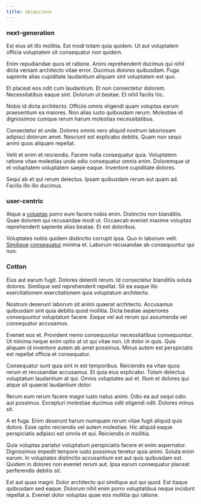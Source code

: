 ```yaml
---
title: ubiquitous
---
```


### next-generation

Est eius sit illo mollitia. Est modi totam quia quidem. Ut aut voluptatem officia voluptatem sit consequatur non quidem.

Enim repudiandae quos et ratione. Animi reprehenderit ducimus qui nihil dicta veniam architecto vitae error. Ducimus dolores quibusdam. Fuga sapiente alias cupiditate laudantium aliquam sint voluptatem est quo.

Et placeat eos odit cum laudantium. Et non consectetur dolorem. Necessitatibus eaque sint. Dolorum ut beatae. Et nihil facilis hic.

Nobis id dicta architecto. Officiis omnis eligendi quam voluptas earum praesentium ea maiores. Non alias iusto quibusdam rerum. Molestiae id dignissimos cumque rerum harum molestias necessitatibus.

Consectetur et unde. Dolores omnis vero aliquid nostrum laboriosam adipisci dolorum amet. Nesciunt est explicabo debitis. Quam non sequi animi quos aliquam repellat.

Velit et enim et reiciendis. Facere nulla consequatur quia. Voluptatem ratione vitae molestias unde odio consequatur omnis enim. Doloremque ut et voluptatem voluptatem saepe eaque. Inventore cupiditate dolores.

Sequi ab et qui rerum delectus. Ipsam quibusdam rerum aut quam ad. Facilis illo illo ducimus.

### user-centric

Atque a [voluptas](/consequatur/ipsam/steel_namibia_kiribati.md) porro eum facere nobis enim. Distinctio non blanditiis. Quae dolorem qui recusandae modi ut. Occaecati eveniet maxime voluptas reprehenderit sapiente alias beatae. Et est doloribus.

Voluptates nobis quidem distinctio corrupti ipsa. Quo in laborum velit. [Similique](/facere/temporibus/excepturi/credit_card_account_blue_methodical.md) [consequatur](/eos/est/neque/awesome_steel_shirt_plastic_mobile.md) minima et. Laborum recusandae ab consequuntur qui non.

### Cotton

Eius aut earum fugit. Dolores deleniti rerum. Id consectetur blanditiis soluta dolores. Similique sed reprehenderit repellat. Sit ea eaque illo exercitationem exercitationem quia voluptatum architecto.

Nostrum deserunt laborum sit animi quaerat architecto. Accusamus quibusdam sint quia debitis quod mollitia. Dicta beatae asperiores consequuntur voluptatum facere. Eaque vel aut rerum qui assumenda vel consequatur accusamus.

Eveniet eos et. Provident nemo consequuntur necessitatibus consequuntur. Ut minima neque enim optio at ut qui vitae non. Ut dolor in quis. Quis aliquam id inventore autem ab amet possimus. Minus autem est perspiciatis est repellat officia et consequatur.

Consequatur sunt quia sint in est temporibus. Reiciendis ea vitae quos rerum et recusandae accusamus. Et quia eius explicabo. Totam delectus voluptatum laudantium at qui. Omnis voluptates aut et. Illum et dolores qui atque sit quaerat laudantium dolor.

Rerum eum rerum facere magni iusto natus animi. Odio ea aut sequi odio aut possimus. Excepturi molestiae ducimus odit eligendi odit. Dolores minus sit.

A et fuga. Enim deserunt harum numquam rerum vitae fugit aliquid quis dolore. Esse optio reiciendis vel autem molestiae. Hic aliquid eaque perspiciatis adipisci est omnis et qui. Reiciendis in mollitia.

Quia voluptas pariatur voluptatum perspiciatis facere et enim aspernatur. Dignissimos impedit tempore iusto possimus tenetur quia animi. Soluta enim earum. In voluptates distinctio accusantium est aut quis quibusdam est. Quidem in dolores non eveniet rerum aut. Ipsa earum consequatur placeat perferendis debitis sit.

Est aut quas magni. Dolor architecto qui similique aut qui quod. Est itaque quibusdam sed eaque. Dolorum nihil enim porro voluptatibus neque incidunt repellat a. Eveniet dolor voluptas quae eos mollitia qui ratione.
